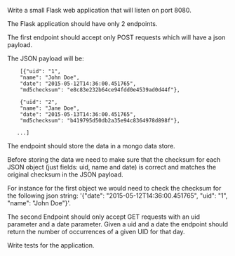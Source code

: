 Write a small Flask web application that will listen on port 8080.

The Flask application should have only 2 endpoints.

The first endpoint should accept only POST requests which will have a json payload.


The JSON payload will be:
```
    [{"uid": "1",
    "name": "John Doe",
    "date": "2015-05-12T14:36:00.451765",
    "md5checksum": "e8c83e232b64ce94fdd0e4539ad0d44f"},

    {"uid": "2",
    "name": "Jane Doe",
    "date": "2015-05-13T14:36:00.451765",
    "md5checksum": "b419795d50db2a35e94c8364978d898f"},

   ...]
```

The endpoint should store the data in a mongo data store.

Before storing the data we need to make sure that the checksum for each JSON object (just fields: uid, name and date) is correct and matches the original checksum in the JSON payload.

For instance for the first object we would need to check the checksum for the following json string: '{"date": "2015-05-12T14:36:00.451765", "uid": "1", "name": "John Doe"}'.


The second Endpoint should only accept GET requests with an uid parameter and a date parameter. Given a uid and a date the endpoint should return the number of occurrences of a given UID for that day.


Write tests for the application.
